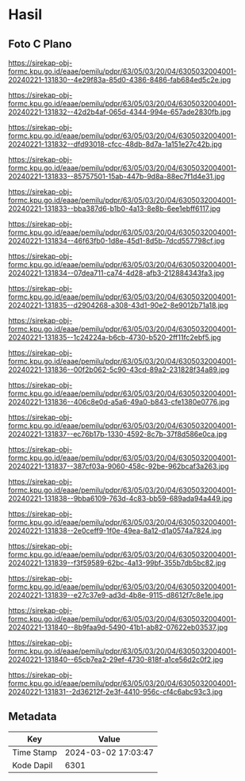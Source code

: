 # Hasil

## Foto C Plano

https://sirekap-obj-formc.kpu.go.id/eaae/pemilu/pdpr/63/05/03/20/04/6305032004001-20240221-131830--4e29f83a-85d0-4386-8486-fab684ed5c2e.jpg

https://sirekap-obj-formc.kpu.go.id/eaae/pemilu/pdpr/63/05/03/20/04/6305032004001-20240221-131832--42d2b4af-065d-4344-994e-657ade2830fb.jpg

https://sirekap-obj-formc.kpu.go.id/eaae/pemilu/pdpr/63/05/03/20/04/6305032004001-20240221-131832--dfd93018-cfcc-48db-8d7a-1a151e27c42b.jpg

https://sirekap-obj-formc.kpu.go.id/eaae/pemilu/pdpr/63/05/03/20/04/6305032004001-20240221-131833--85757501-15ab-447b-9d8a-88ec7f1d4e31.jpg

https://sirekap-obj-formc.kpu.go.id/eaae/pemilu/pdpr/63/05/03/20/04/6305032004001-20240221-131833--bba387d6-b1b0-4a13-8e8b-6ee1ebff6117.jpg

https://sirekap-obj-formc.kpu.go.id/eaae/pemilu/pdpr/63/05/03/20/04/6305032004001-20240221-131834--46f63fb0-1d8e-45d1-8d5b-7dcd557798cf.jpg

https://sirekap-obj-formc.kpu.go.id/eaae/pemilu/pdpr/63/05/03/20/04/6305032004001-20240221-131834--07dea711-ca74-4d28-afb3-212884343fa3.jpg

https://sirekap-obj-formc.kpu.go.id/eaae/pemilu/pdpr/63/05/03/20/04/6305032004001-20240221-131835--d2904268-a308-43d1-90e2-8e9012b71a18.jpg

https://sirekap-obj-formc.kpu.go.id/eaae/pemilu/pdpr/63/05/03/20/04/6305032004001-20240221-131835--1c24224a-b6cb-4730-b520-2ff11fc2ebf5.jpg

https://sirekap-obj-formc.kpu.go.id/eaae/pemilu/pdpr/63/05/03/20/04/6305032004001-20240221-131836--00f2b062-5c90-43cd-89a2-231828f34a89.jpg

https://sirekap-obj-formc.kpu.go.id/eaae/pemilu/pdpr/63/05/03/20/04/6305032004001-20240221-131836--406c8e0d-a5a6-49a0-b843-cfe1380e0776.jpg

https://sirekap-obj-formc.kpu.go.id/eaae/pemilu/pdpr/63/05/03/20/04/6305032004001-20240221-131837--ec76b17b-1330-4592-8c7b-37f8d586e0ca.jpg

https://sirekap-obj-formc.kpu.go.id/eaae/pemilu/pdpr/63/05/03/20/04/6305032004001-20240221-131837--387cf03a-9060-458c-92be-962bcaf3a263.jpg

https://sirekap-obj-formc.kpu.go.id/eaae/pemilu/pdpr/63/05/03/20/04/6305032004001-20240221-131838--9bba6109-763d-4c83-bb59-689ada94a449.jpg

https://sirekap-obj-formc.kpu.go.id/eaae/pemilu/pdpr/63/05/03/20/04/6305032004001-20240221-131838--2e0ceff9-1f0e-49ea-8a12-d1a0574a7824.jpg

https://sirekap-obj-formc.kpu.go.id/eaae/pemilu/pdpr/63/05/03/20/04/6305032004001-20240221-131839--f3f59589-62bc-4a13-99bf-355b7db5bc82.jpg

https://sirekap-obj-formc.kpu.go.id/eaae/pemilu/pdpr/63/05/03/20/04/6305032004001-20240221-131839--e27c37e9-ad3d-4b8e-9115-d8612f7c8e1e.jpg

https://sirekap-obj-formc.kpu.go.id/eaae/pemilu/pdpr/63/05/03/20/04/6305032004001-20240221-131840--8b9faa9d-5490-41b1-ab82-07622eb03537.jpg

https://sirekap-obj-formc.kpu.go.id/eaae/pemilu/pdpr/63/05/03/20/04/6305032004001-20240221-131840--65cb7ea2-29ef-4730-818f-a1ce56d2c0f2.jpg

https://sirekap-obj-formc.kpu.go.id/eaae/pemilu/pdpr/63/05/03/20/04/6305032004001-20240221-131831--2d36212f-2e3f-4410-956c-cf4c6abc93c3.jpg


## Metadata

| Key        | Value               |
| ---------- | ------------------- |
| Time Stamp | 2024-03-02 17:03:47 |
| Kode Dapil | 6301                |



